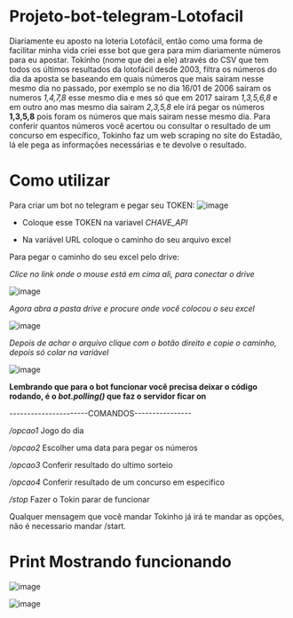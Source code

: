 # Projeto-bot-telegram-Lotofacil

Diariamente eu aposto na loteria Lotofácil, então como uma forma de facilitar minha vida criei esse bot que gera para mim diariamente números para eu apostar. Tokinho (nome que dei a ele) através do CSV que tem todos os últimos resultados da lotofácil desde 2003, filtra os números do dia da aposta se baseando em quais números que mais sairam nesse mesmo dia no passado, por exemplo se no dia 16/01 de 2006 sairam os numeros *1,4,7,8* esse mesmo dia e mes só que em 2017 sairam *1,3,5,6,8* e em outro ano mas mesmo dia sairam *2,3,5,8* ele irá pegar os números **1,3,5,8** pois foram os números que mais sairam nesse mesmo dia. Para conferir quantos números você acertou ou consultar o resultado de um concurso em específico, Tokinho faz um web scraping no site do Estadão, lá ele pega as informações necessárias e te devolve o resultado.

# Como utilizar

Para criar um bot no telegram e pegar seu TOKEN: ![image](https://user-images.githubusercontent.com/90096835/212683480-b3f3c415-2408-4dad-be61-b7abdc9e6b51.png)


- Coloque esse TOKEN na variavel *CHAVE_API*

- Na variável URL coloque o caminho do seu arquivo excel 

Para pegar o caminho do seu excel pelo drive:

*Clice no link onde o mouse está em cima ali, para conectar o drive*

![image](https://user-images.githubusercontent.com/90096835/212684339-bf1dbf6f-e7c3-40ac-b723-3d5f499435a0.png)


*Agora abra a pasta drive e procure onde você colocou o seu excel*

![image](https://user-images.githubusercontent.com/90096835/212684543-9c1211c4-fe65-4212-8df7-e65ccb1d4b2d.png)


*Depois de achar o arquivo clique com o botão direito e copie o caminho, depois só colar na variável*

![image](https://user-images.githubusercontent.com/90096835/212684742-f3891991-1f78-496e-a848-40fd472f4d60.png)


**Lembrando que para o bot funcionar você precisa deixar o código rodando, é o *bot.polling()* que faz o servidor ficar on**

----------------------COMANDOS----------------

*/opcao1* Jogo do dia

*/opcao2* Escolher uma data para pegar os números

*/opcao3* Conferir resultado do ultimo sorteio

*/opcao4* Conferir resultado de um concurso em especifico

*/stop*   Fazer o Tokin parar de funcionar

Qualquer mensagem que você mandar Tokinho já irá te mandar as opções, não é necessario mandar /start.

# Print Mostrando funcionando
![image](https://user-images.githubusercontent.com/90096835/213453534-3cec2753-51ba-4ea0-b09f-3800b29d74fe.png)

![image](https://user-images.githubusercontent.com/90096835/213453615-5c826332-f860-4879-9392-93f47fec3576.png)




